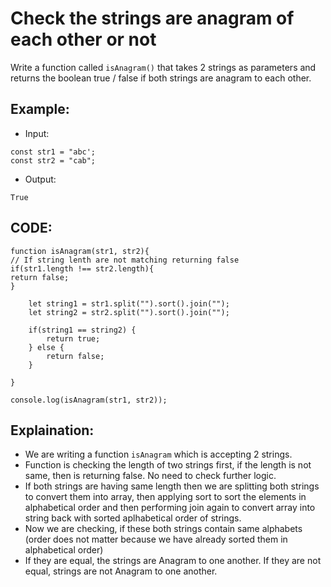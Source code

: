 # Check the strings are anagram of each other or not

Write a function called `isAnagram()` that takes 2 strings as parameters and returns the boolean true / false if both strings are anagram to each other.

## Example:

- Input:

```
const str1 = "abc';
const str2 = "cab";

```

- Output:

```
True

```

## CODE:

```
function isAnagram(str1, str2){
// If string lenth are not matching returning false
if(str1.length !== str2.length){
return false;
}

    let string1 = str1.split("").sort().join("");
    let string2 = str2.split("").sort().join("");

    if(string1 == string2) {
        return true;
    } else {
        return false;
    }

}

console.log(isAnagram(str1, str2));

```

## Explaination:

- We are writing a function `isAnagram` which is accepting 2 strings.
- Function is checking the length of two strings first, if the length is not same, then is returning false. No need to check further logic.
- If both strings are having same length then we are splitting both strings to convert them into array, then applying sort to sort the elements in alphabetical order and then performing join again to convert array into string back with sorted aplhabetical order of strings.
- Now we are checking, if these both strings contain same alphabets (order does not matter because we have already sorted them in alphabetical order)
- If they are equal, the strings are Anagram to one another. If they are not equal, strings are not Anagram to one another.

